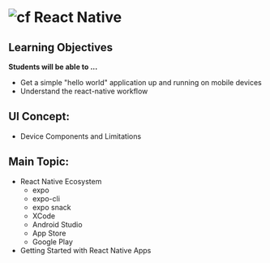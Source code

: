 ![cf](http://i.imgur.com/7v5ASc8.png) React Native
==================================================

## Learning Objectives

**Students will be able to ...**

* Get a simple "hello world" application up and running on mobile devices
* Understand the react-native workflow

## UI Concept:
* Device Components and Limitations

## Main Topic:
* React Native Ecosystem
  * expo
  * expo-cli
  * expo snack
  * XCode
  * Android Studio
  * App Store
  * Google Play
* Getting Started with React Native Apps
